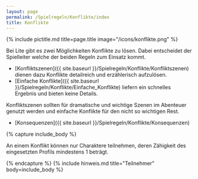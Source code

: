 ```yaml
---
layout: page
permalink: /Spielregeln/Konflikte/index
title: Konflikte
---
```


{% include pictitle.md title=page.title image="/icons/konflikte.png" %}

Bei Lite gibt es zwei Möglichkeiten Konflikte zu lösen. Dabei entscheidet der Spielleiter welche der beiden Regeln zum Einsatz kommt.

- [Konfliktszenen]({{ site.baseurl }}/Spielregeln/Konflikte/Konfliktszenen) dienen dazu Konflikte detailreich und erzählerisch aufzulösen.
- [Einfache Konflikte]({{ site.baseurl }}/Spielregeln/Konflikte/Einfache_Konflikte) liefern ein schnelles Ergebnis und bieten keine Details.

Konfliktszenen sollten für dramatische und wichtige Szenen im Abenteuer genutzt werden und einfache Konflikte für den nicht so wichtigen Rest.

- [Konsequenzen]({{ site.baseurl }}/Spielregeln/Konflikte/Konsequenzen)

{% capture include_body %}

An einem Konflikt können nur Charaktere teilnehmen, deren Zähigkeit des eingesetzten Profils mindestens 1 beträgt.

{% endcapture %}
{% include hinweis.md title="Teilnehmer" body=include_body %}
